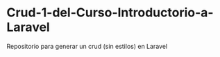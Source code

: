 # Crud-1-del-Curso-Introductorio-a-Laravel
Repositorio para generar un crud (sin estilos) en Laravel
